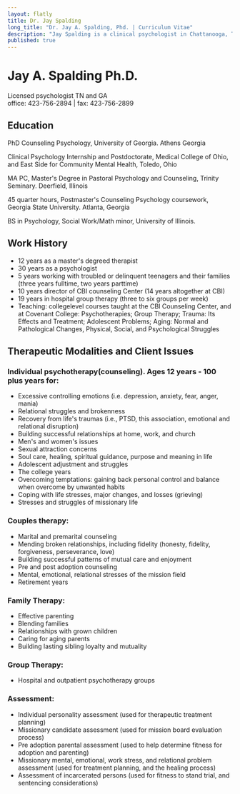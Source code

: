 ```yaml
---
layout: flatly
title: Dr. Jay Spalding
long_title: "Dr. Jay A. Spalding, Phd. | Curriculum Vitae"
description: "Jay Spalding is a clinical psychologist in Chattanooga, TN providing professional counseling with a Christian world view."
published: true
---
```


# Jay A. Spalding Ph.D. #

Licensed psychologist TN and GA  
office: 423-756-2894 | fax: 423-756-2899

## Education ##

PhD Counseling Psychology, University of Georgia. Athens Georgia

Clinical Psychology Internship and Postdoctorate, Medical College of Ohio, and East Side for Community Mental Health, Toledo, Ohio

MA PC, Master's Degree in Pastoral Psychology and Counseling, Trinity Seminary. Deerfield, Illinois

45 quarter hours, Postmaster's Counseling Psychology coursework, Georgia State University. Atlanta, Georgia

BS in Psychology, Social Work/Math minor, University of Illinois.

## Work History ##

 - 12 years as a master's degreed therapist
 - 30 years as a psychologist
 - 5 years working with troubled or delinquent teenagers and their families (three years full­time, two years part­time)
 - 10 years director of CBI counseling Center (14 years altogether at CBI)
 - 19 years in hospital group therapy (three to six groups per week)
 - Teaching: college­level courses taught at the CBI Counseling Center, and at Covenant College: Psychotherapies; Group Therapy; Trauma: Its Effects and Treatment; Adolescent Problems; Aging: Normal and Pathological Changes, Physical, Social, and Psychological Struggles

## Therapeutic Modalities and Client Issues ##

### Individual psychotherapy(counseling). Ages 12 years - 100 plus years for: ###

 - Excessive controlling emotions (i.e. depression, anxiety, fear, anger, mania)
 - Relational struggles and brokenness
 - Recovery from life's traumas (i.e., PTSD, this association, emotional and relational disruption)
 - Building successful relationships at home, work, and church
 - Men's and women's issues
 - Sexual attraction concerns
 - Soul care, healing, spiritual guidance, purpose and meaning in life
 - Adolescent adjustment and struggles
 - The college years
 - Overcoming temptations: gaining back personal control and balance when overcome by unwanted habits
 - Coping with life stresses, major changes, and losses (grieving)
 - Stresses and struggles of missionary life

### Couples therapy: ###

 - Marital and premarital counseling
 - Mending broken relationships, including fidelity (honesty, fidelity, forgiveness, perseverance, love)
 - Building successful patterns of mutual care and enjoyment
 - Pre and post adoption counseling
 - Mental, emotional, relational stresses of the mission field
 - Retirement years

### Family Therapy: ###

 - Effective parenting
 - Blending families
 - Relationships with grown children
 - Caring for aging parents
 - Building lasting sibling loyalty and mutuality

### Group Therapy: ###

 - Hospital and outpatient psychotherapy groups

### Assessment: ###

 - Individual personality assessment (used for therapeutic treatment planning) 
 - Missionary candidate assessment (used for mission board evaluation process) 
 - Pre adoption parental assessment (used to help determine fitness for adoption and parenting) 
 - Missionary mental, emotional, work stress, and relational problem assessment (used for treatment planning, and the healing process)
- Assessment of incarcerated persons (used for fitness to stand trial, and sentencing considerations)
